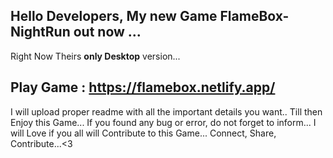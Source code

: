 Hello Developers, My new Game **FlameBox-NightRun** out now ...
---
Right Now Theirs **only Desktop** version...

Play Game : https://flamebox.netlify.app/
---
I will upload proper readme with all the important details you want..
Till then Enjoy this Game...
If you found any bug or error, do not forget to inform...
I will Love if you all will Contribute to this Game...
Connect, Share, Contribute...<3

